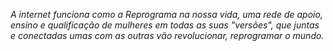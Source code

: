 *A internet funciona como a Reprograma na nossa vida, uma rede de apoio, ensino e qualificação de mulheres em todas as suas "versões", que juntas e conectadas umas com as outras vão revolucionar, reprogramar o mundo.*
